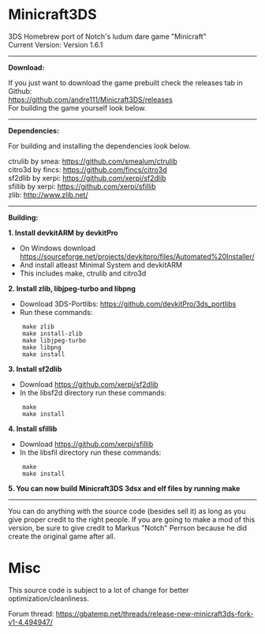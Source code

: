 # Minicraft3DS
3DS Homebrew port of Notch's ludum dare game "Minicraft"  
Current Version: Version 1.6.1  

----------

**Download:**

If you just want to download the game prebuilt check the releases tab in Github:  
https://github.com/andre111/Minicraft3DS/releases  
For building the game yourself look below.  


----------


**Dependencies:**

For building and installing the dependencies look below.

ctrulib by smea: https://github.com/smealum/ctrulib  
citro3d by fincs: https://github.com/fincs/citro3d  
sf2dlib by xerpi: https://github.com/xerpi/sf2dlib  
sfillib by xerpi: https://github.com/xerpi/sfillib  
zlib: http://www.zlib.net/  


----------


**Building:**

**1. Install devkitARM by devkitPro**
- On Windows download https://sourceforge.net/projects/devkitpro/files/Automated%20Installer/
- And install atleast Minimal System and devkitARM
- This includes make, ctrulib and citro3d

**2. Install zlib, libjpeg-turbo and libpng**
- Download 3DS-Portlibs: https://github.com/devkitPro/3ds_portlibs
- Run these commands:
		
```
	make zlib
	make install-zlib
	make libjpeg-turbo
	make libpng
	make install
```

**3. Install sf2dlib**
- Download https://github.com/xerpi/sf2dlib
- In the libsf2d directory run these commands:
```
	make
	make install
```
**4. Install sfillib**
- Download https://github.com/xerpi/sfillib
- In the libsfil directory run these commands:
```
	make
	make install
```

**5. You can now build Minicraft3DS 3dsx and elf files by running make**


----------


You can do anything with the source code (besides sell it) as long as you give proper credit to the right people. 
If you are going to make a mod of this version, be sure to give credit to Markus "Notch" Perrson because he did create the original game after all.

# Misc

This source code is subject to a lot of change for better optimization/cleanliness.

Forum thread: https://gbatemp.net/threads/release-new-minicraft3ds-fork-v1-4.494947/